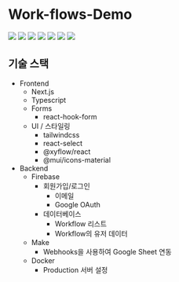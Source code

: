 # Work-flows-Demo

<img src="https://img.shields.io/badge/Next.js-061629?style=flat-square&logo=Next.js&logoColor=white"/> <img src="https://img.shields.io/badge/Typescript-127EFA?style=flat-square&logo=Typescript&logoColor=white"/> <img src="https://img.shields.io/badge/Tailwindcss-38bdf8?style=flat-square&logo=Tailwindcss&logoColor=white"/>
<img src="https://img.shields.io/badge/ReactQuery-ff4154?style=flat-square&logo=ReactQuery&logoColor=white"/> <img src="https://img.shields.io/badge/Firebase-FA8612?style=flat-square&logo=Firebase&logoColor=white"/> <img src="https://img.shields.io/badge/Docker-1d63ed?style=flat-square&logo=Docker&logoColor=white"/>
<img src="https://img.shields.io/badge/Make-ff009a?style=flat-square&logo=Make&logoColor=white"/>

## 기술 스택

- Frontend
  - Next.js
  - Typescript
  - Forms
    - react-hook-form
  - UI / 스타일링
    - tailwindcss
    - react-select
    - @xyflow/react
    - @mui/icons-material
- Backend
  - Firebase
    - 회원가입/로그인
      - 이메일
      - Google OAuth
    - 데이터베이스
      - Workflow 리스트
      - Workflow의 유저 데이터
  - Make
    - Webhooks을 사용하여 Google Sheet 연동
  - Docker
    - Production 서버 설정
